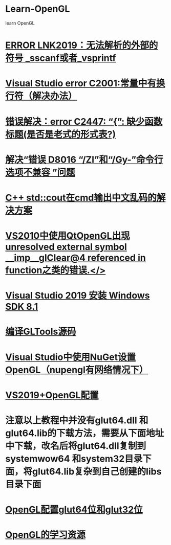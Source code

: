 # Learn-OpenGL
learn OpenGL
# <a href="https://blog.csdn.net/m0_37876745/article/details/78174057">ERROR LNK2019：无法解析的外部的符号 _sscanf或者_vsprintf</a>
# <a href="https://www.cnblogs.com/kuliuheng/p/3397796.html">Visual Studio error C2001:常量中有换行符（解决办法）</a>
# <a href="https://blog.csdn.net/MASILEJFOAISEGJIAE/article/details/105712761">错误解决：error C2447: “{”: 缺少函数标题(是否是老式的形式表?)</a>
# <a href="https://blog.csdn.net/LYJ_viviani/article/details/51487877">解决“错误 D8016 “/ZI”和“/Gy-”命令行选项不兼容 ”问题</a>
# <a href="http://www.suchone.com/post/51.html">C++ std::cout在cmd输出中文乱码的解决方案</a>
# <a href="https://www.cxyzjd.com/article/weixin_33750452/86197676">VS2010中使用QtOpenGL出现 unresolved external symbol __imp__glClear@4 referenced in function之类的错误.</>
# <a href="https://blog.csdn.net/Septembre_/article/details/111320427">Visual Studio 2019 安装 Windows SDK 8.1</a>
# <a href="http://www.devacg.com/?post=1019">编译GLTools源码</a>
# <a href="https://www.jianshu.com/p/991d64d0205a">Visual Studio中使用NuGet设置OpenGL（nupengl有网络情况下）</a>
# <a href="https://blog.csdn.net/qq_41498261/article/details/109331819">VS2019+OpenGL配置</a>
# 注意以上教程中并没有glut64.dll 和glut64.lib的下载方法，需要从下面地址中下载，改名后将glut64.dll复制到systemwow64 和system32目录下面，将glut64.lib复杂到自己创建的libs目录下面
# <a href="https://blog.csdn.net/rhneqq/article/details/80935148">OpenGL配置glut64位和glut32位</a>
# <a href="https://www.cnblogs.com/liangliangh/p/3765221.html">OpenGL的学习资源</a>
